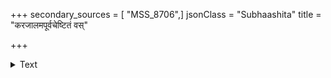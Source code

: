 +++
secondary_sources = [ "MSS_8706",]
jsonClass = "Subhaashita"
title = "करजालमपूर्वचेष्टितं वस्"

+++

<details><summary>Text</summary>

करजालमपूर्वचेष्टितं वस् तदभीष्टप्रदमस्तु तिग्मभासः।  
क्रियते भवबन्धनाद् विमुक्तिः प्रणतानामुपसेवितेन येन॥
</details>
